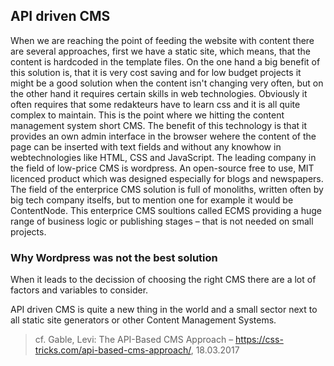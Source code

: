 ## API driven CMS

When we are reaching the point of feeding the website with content there are several approaches, first we have a static site, which means, that the content is hardcoded in the template files. On the one hand a big benefit of this solution is, that it is very cost saving and for low budget projects it might be a good solution when the content isn't changing very often, but on the other hand it requires certain skills in web technologies. Obviously it often requires that some redakteurs have to learn css and it is all quite complex to maintain. This is the point where we hitting the content management system short CMS. 
The benefit of this technology is that it provides an own admin interface in the browser wehere the content of the page can be inserted with text fields and without any knowhow in webtechnologies like HTML, CSS and JavaScript. The leading company in the field of low-price CMS is wordpress. An open-source free to use, MIT licenced product which was designed especially for blogs and newspapers. The field of the enterprice CMS solution is full of monoliths, written often by big tech company itselfs, but to mention one for example it would be ContentNode. This enterprice CMS soultions called ECMS providing a huge range of business logic or publishing stages – that is not needed on small projects. 

### Why Wordpress was not the best solution

When it leads to the decission of choosing the right CMS there are a lot of factors and variables to consider. 

API driven CMS is quite a new thing in the world and a small sector next to all static site generators or other Content Management Systems.


> cf. Gable, Levi: The API-Based CMS Approach – https://css-tricks.com/api-based-cms-approach/, 18.03.2017
